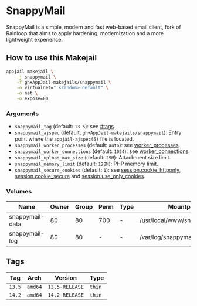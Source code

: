 # SnappyMail

SnappyMail is a simple, modern and fast web-based email client, fork of Rainloop that aims to apply hardening, modernization and a more lightweight experience.

## How to use this Makejail

```sh
appjail makejail \
    -j snappymail \
    -f gh+AppJail-makejails/snappymail \
    -o virtualnet=":<random> default" \
    -o nat \
    -o expose=80
```

### Arguments

* `snappymail_tag` (default: `13.5`): see [#tags](#tags).
* `snappymail_ajspec` (default: `gh+AppJail-makejails/snappymail`): Entry point where the `appjail-ajspec(5)` file is located.
* `snappymail_worker_processes` (default: `auto`): see [worker\_processes](https://nginx.org/en/docs/ngx_core_module.html#worker_processes).
* `snappymail_worker_connections` (default: `1024`): see [worker\_connections](https://nginx.org/en/docs/ngx_core_module.html#worker_connections).
* `snappymail_upload_max_size` (default: `25M`): Attachment size limit.
* `snappymail_memory_limit` (default: `128M`): PHP memory limit.
* `snappymail_secure_cookies` (default: `1`): see [session.cookie_httponly](https://www.php.net/manual/en/session.configuration.php#ini.session.cookie-httponly), [session.cookie_secure](https://www.php.net/manual/en/session.configuration.php#ini.session.cookie-secure) and [session.use_only_cookies](https://www.php.net/manual/en/session.configuration.php#ini.session.use-only-cookies).

### Volumes

| Name            | Owner | Group | Perm | Type | Mountpoint                     |
| --------------- | ----- | ----- | ---- | ---- | ------------------------------ |
| snappymail-data |  80   |  80   | 700  |  -   | /usr/local/www/snappymail/data |
| snappymail-log  |  80   |  80   |  -   |  -   | /var/log/snappymail            |

## Tags

| Tag      | Arch    | Version        | Type   |
| -------- | ------- | -------------- | ------ |
| `13.5`   | `amd64` | `13.5-RELEASE` | `thin` |
| `14.2`   | `amd64` | `14.2-RELEASE` | `thin` |
